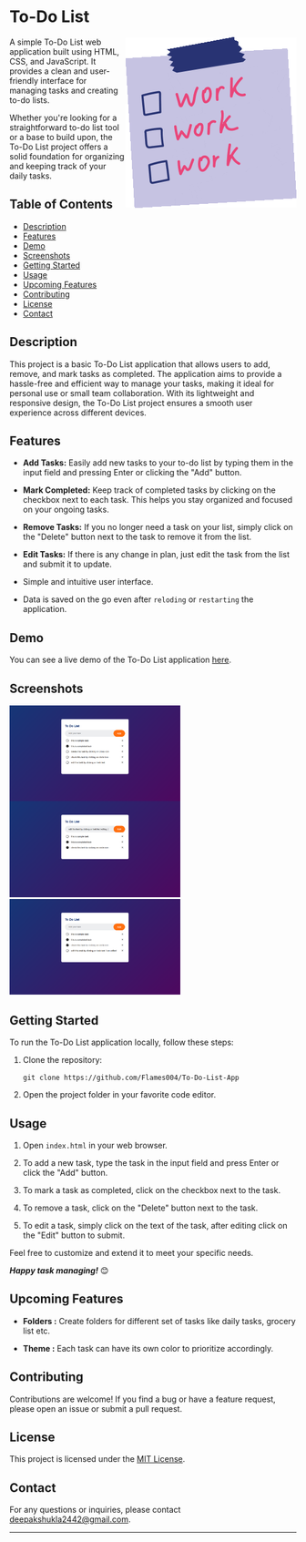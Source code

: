 # To-Do List
<a href = "https://to-do-list-daily.netlify.app/"><img align="right" src="assets/giphy.gif"></a>

A simple To-Do List web application built using HTML, CSS, and JavaScript. It provides a clean and user-friendly interface for managing tasks and creating to-do lists. 

Whether you're looking for a straightforward to-do list tool or a base to build upon, the To-Do List project offers a solid foundation for organizing and keeping track of your daily tasks.

## Table of Contents

- [Description](#description)
- [Features](#features)
- [Demo](#demo)
- [Screenshots](#screenshots)
- [Getting Started](#getting-started)
- [Usage](#usage)
- [Upcoming Features](#upcoming-features)
- [Contributing](#contributing)
- [License](#license)
- [Contact](#contact)

## Description

This project is a basic To-Do List application that allows users to add, remove, and mark tasks as completed.
The application aims to provide a hassle-free and efficient way to manage your tasks, making it ideal for personal use or small team collaboration. With its lightweight and responsive design, the To-Do List project ensures a smooth user experience across different devices.

## Features

- **Add Tasks:** Easily add new tasks to your to-do list by typing them in the input field and pressing Enter or clicking the "Add" button.

- **Mark Completed:** Keep track of completed tasks by clicking on the checkbox next to each task. This helps you stay organized and focused on your ongoing tasks.

- **Remove Tasks:** If you no longer need a task on your list, simply click on the "Delete" button next to the task to remove it from the list.

- **Edit Tasks:** If there is any change in plan, just edit the task from the list and submit it to update.

- Simple and intuitive user interface.

- Data is saved on the go even after `reloding` or `restarting` the application.

## Demo

You can see a live demo of the To-Do List application [here](https://to-do-list-daily.netlify.app/).

## Screenshots

<img align="left" alt="Screenshot 1" width="300" src="assets/Screenshot 1.png"><img alt="Screenshot 2" width="300" src="assets/Screenshot 2.png"><img alt="Screenshot 3" width="300" src="assets/Screenshot 3.png">

## Getting Started

To run the To-Do List application locally, follow these steps:

1. Clone the repository:
   ```
   git clone https://github.com/Flames004/To-Do-List-App
   ```

2. Open the project folder in your favorite code editor.

## Usage

1. Open `index.html` in your web browser.

2. To add a new task, type the task in the input field and press Enter or click the "Add" button.

3. To mark a task as completed, click on the checkbox next to the task.

4. To remove a task, click on the "Delete" button next to the task.

5. To edit a task, simply click on the text of the task, after editing click on the "Edit" button to submit.

Feel free to customize and extend it to meet your specific needs.

***Happy task managing!*** :blush:

## Upcoming Features

- **Folders :** Create folders for different set of tasks like daily tasks, grocery list etc.

- **Theme :** Each task can have its own color to prioritize accordingly.

## Contributing

Contributions are welcome! If you find a bug or have a feature request, please open an issue or submit a pull request.

## License

This project is licensed under the [MIT License](LICENSE).

## Contact

For any questions or inquiries, please contact [deepakshukla2442@gmail.com](mailto:deepakshukla2442@gmail.com).

---